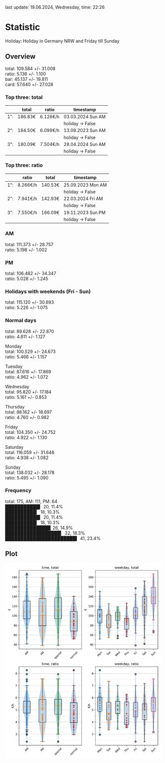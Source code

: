 last update: 19.06.2024, Wednesday, time: 22:26
# Statistic  
Holiday: Holiday in Germany NRW and Friday till Sunday  
## Overview  
total: 109.584 +/- 31.008  
ratio:   5.136 +/-  1.100  
bar:    45.137 +/- 19.811  
card:   57.640 +/- 27.028  
  
  
### Top three: total  
&nbsp;|total|ratio|timestamp
---|---|---|---
1":|186.83€|6.126€/h|03.03.2024 Sun AM
&nbsp;|&nbsp;|&nbsp;|holiday -> False
2":|184.50€|6.099€/h|13.08.2023 Sun AM
&nbsp;|&nbsp;|&nbsp;|holiday -> False
3":|180.09€|7.504€/h|28.04.2024 Sun AM
&nbsp;|&nbsp;|&nbsp;|holiday -> False
  
  
### Top three: ratio  
&nbsp;|ratio|total|timestamp
---|---|---|---
1":|8.266€/h|140.53€|25.09.2023 Mon AM
&nbsp;|&nbsp;|&nbsp;|holiday -> False
2":|7.941€/h|142.93€|22.03.2024 Fri AM
&nbsp;|&nbsp;|&nbsp;|holiday -> False
3":|7.550€/h|166.09€|19.11.2023 Sun PM
&nbsp;|&nbsp;|&nbsp;|holiday -> False
  
  
### AM  
total: 111.373 +/- 28.757  
ratio:   5.198 +/-  1.002  
  
### PM  
total: 106.482 +/- 34.347  
ratio:   5.028 +/-  1.245  
  
  
### Holidays with weekends (Fri - Sun)  
total: 115.120 +/- 30.693  
ratio:   5.226 +/-  1.075  
  
### Normal days  
total:  89.628 +/- 22.870  
ratio:   4.811 +/-  1.127  
  
  
Monday  
total: 100.529 +/- 24.673  
ratio:   5.466 +/-  1.157  
  
Tuesday  
total:  87.616 +/- 17.869  
ratio:   4.962 +/-  1.072  
  
Wednesday  
total:  95.820 +/- 17.184  
ratio:   5.161 +/-  0.853  
  
Thursday  
total:  88.162 +/- 18.697  
ratio:   4.760 +/-  0.982  
  
Friday  
total: 104.350 +/- 24.752  
ratio:   4.922 +/-  1.130  
  
Saturday  
total: 116.059 +/- 31.648  
ratio:   4.938 +/-  1.082  
  
Sunday  
total: 138.032 +/- 28.178  
ratio:   5.495 +/-  1.090  
  
  
### Frequency  
total: 175, AM: 111, PM: 64  
███████████▍ 20, 11.4%  
██████████▎ 18, 10.3%  
███████████▍ 20, 11.4%  
██████████▎ 18, 10.3%  
██████████████▊ 26, 14.9%  
██████████████████▎ 32, 18.3%  
███████████████████████▍ 41, 23.4%  
  
  
## Plot  
![Image](harvest.png)